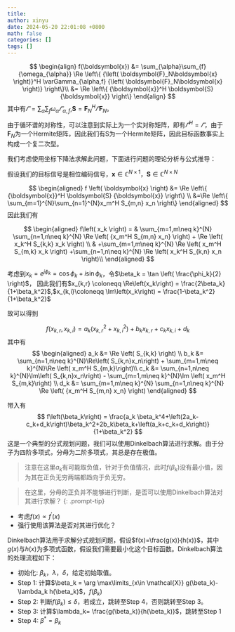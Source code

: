 ```yaml
---
title: 
author: xinyu
date: 2024-05-20 22:01:08 +0800
math: false
categories: []
tags: []
---
```


$$
\begin{align}
f(\boldsymbol{x}) &= 
\sum_{\alpha}\sum_{f}{\omega_{\alpha}} 
\Re
\left\{
{\left( \boldsymbol{F}_N\boldsymbol{x} \right)}^H \varGamma_{\alpha,f} {\left( \boldsymbol{F}_N\boldsymbol{x} \right)}
\right\}\\
&=
\Re
\left\{
{\boldsymbol{x}}^H  \boldsymbol{S}  {\boldsymbol{x}}
\right\}
\end{align}
$$
其中有$\varGamma = \sum_{\alpha}\sum_{f}{\omega_{\alpha}} \varGamma_{\alpha,f}$,$\boldsymbol{S}=\boldsymbol{F}_N^H \varGamma\boldsymbol{F}_N$。

由于循环谱的对称性，可以注意到实际上为一个实对称矩阵，即有$\varGamma^H=\varGamma$，由于$\boldsymbol{F}_N$为一个Hermite矩阵，因此我们有S为一个Hermite矩阵，因此目标函数事实上构成一个复二次型。

我们考虑使用坐标下降法求解此问题，下面进行问题的理论分析与公式推导：

假设我们的目标信号是相位编码信号，$\boldsymbol{x} \in \mathbb{C}^{N\times 1}$，$\boldsymbol{S}\in \mathbb{C}^{N\times N}$

$$
\begin{aligned}
f \left( \boldsymbol{x} \right) &= \Re
\left\{
{\boldsymbol{x}}^H  \boldsymbol{S}  {\boldsymbol{x}}
\right\}
\\
&=\Re
\left\{
\sum_{m=1}^{N}\sum_{n=1}^{N}x_m^H S_{m,n} x_n
\right\}
\end{aligned}
$$
因此我们有

$$
\begin{aligned}
f\left( x_k \right) = & \sum_{m=1,m\neq k}^{N} \sum_{n=1,n\neq k}^{N} \Re \left( {x_m^H S_{m,n} x_n} \right) + \Re \left( x_k^H S_{k,k} x_k \right) 
\\
& +\sum_{m=1,m\neq k}^{N} \Re \left( x_m^H S_{m,k} x_k \right)
  +\sum_{n=1,n\neq k}^{N} \Re \left( x_k^H S_{k,n} x_n \right)\\
\end{aligned} 
$$

考虑到$x_k = e^{j\phi_k} = \cos\phi_k + i \sin\phi_k$，令$\beta_k = \tan \left( \frac{\phi_k}{2} \right)$，
因此我们有$x_{k,r} \coloneqq \Re\left(x_k\right) = \frac{2\beta_k}{1+\beta_k^2}$,$x_{k,i}\coloneqq \Im\left(x_k\right) = \frac{1-\beta_k^2}{1+\beta_k^2}$

故可以得到

$$
f\left(x_{k,r},x_{k,i}\right)=a_k (x_{k,r}^2+x_{k,i}^2) + b_k x_{k,r} + c_k x_{k,i} + d_k
$$
其中有
$$
\begin{aligned}
  a_k &= \Re \left( S_{k,k} \right) \\
  b_k &= \sum_{n=1,n\neq k}^{N}\Re\left( S_{k,n}x_n\right) + \sum_{m=1,m\neq k}^{N}\Re \left( x_m^H S_{m,k}\right)\\
  c_k &= \sum_{n=1,n\neq k}^{N}\Im\left( S_{k,n}x_n\right) - \sum_{m=1,m\neq k}^{N}\Im \left( x_m^H S_{m,k}\right) \\
  d_k &= \sum_{m=1,m\neq k}^{N} \sum_{n=1,n\neq k}^{N} \Re \left( {x_m^H S_{m,n} x_n} \right) 
\end{aligned}
$$

带入有
$$
f\left(\beta_k\right) = \frac{a_k \beta_k^4+\left(2a_k-c_k+d_k\right)\beta_k^2+2b_k\beta_k+\left(a_k+c_k+d_k\right)}{1+\beta_k^2}
$$
这是一个典型的分式规划问题，我们可以使用Dinkelbach算法进行求解。由于分子为四阶多项式，分母为二阶多项式，其总是存在极值。

> 注意在这里$a_k$有可能取负值，针对于负值情况，此时$f(\beta_k)$没有最小值，因为其在正负无穷两端都趋向于负无穷。

> 在这里，分母的正负并不能够进行判断，是否可以使用Dinkelbach算法对其进行求解？
> {: .prompt-tip}

- 考虑$f(x)\propto f^\prime(x)$
- 强行使用该算法是否对其进行优化？

Dinkelbach算法用于求解分式规划问题，假设$f(x)=\frac{g(x)}{h(x)}$，其中$g(x)$与$h(x)$为多项式函数，假设我们需要最小化这个目标函数。Dinkelbach算法的处理流程如下：

- 初始化: $\beta_k$，$\lambda$，$\delta$，给定初始取值。
- Step 1: 计算$\beta_k = \arg \max\limits_{x\in \mathcal{X}} g(\beta_k)-\lambda_k h(\beta_k)$，$f(\beta_k)$
- Step 2: 判断$f(\beta_k)\leq \delta$，若成立，跳转至Step 4，否则跳转至Step 3。
- Step 3: 计算$\lambda_k= \frac{g(\beta_k)}{h(\beta_k)}$，跳转至Step 1
- Step 4: $\beta^* = \beta_k$


